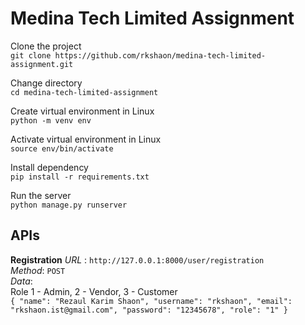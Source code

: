 # Medina Tech Limited Assignment

Clone the project\
`git clone https://github.com/rkshaon/medina-tech-limited-assignment.git`

Change directory\
`cd medina-tech-limited-assignment`

Create virtual environment in Linux\
`python -m venv env`

Activate virtual environment in Linux\
`source env/bin/activate`

Install dependency\
`pip install -r requirements.txt`

Run the server\
`python manage.py runserver`

## APIs
**Registration**
*URL* : `http://127.0.0.1:8000/user/registration`\
*Method*: `POST`\
*Data*:\
Role 1 - Admin, 2 - Vendor, 3 - Customer\
`{
    "name": "Rezaul Karim Shaon",
    "username": "rkshaon",
    "email": "rkshaon.ist@gmail.com",
    "password": "12345678",
    "role": "1"
}`


